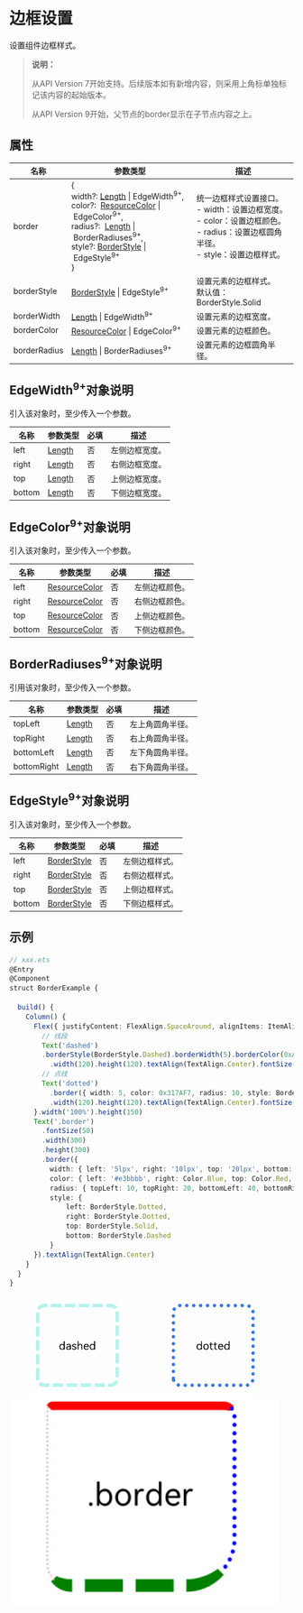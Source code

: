 # 边框设置

设置组件边框样式。

>  **说明：**
>
>  从API Version 7开始支持。后续版本如有新增内容，则采用上角标单独标记该内容的起始版本。
>
>  从API Version 9开始，父节点的border显示在子节点内容之上。


## 属性


| 名称         | 参数类型                                                     | 描述                                                         |
| ------------ | ------------------------------------------------------------ | ------------------------------------------------------------ |
| border       | {<br/>width?:&nbsp;[Length](ts-types.md#长度类型)&nbsp;\|&nbsp;EdgeWidth<sup>9+</sup>,<br/>color?: &nbsp;[ResourceColor](ts-types.md)&nbsp;\|&nbsp;EdgeColor<sup>9+</sup>,<br/>radius?: &nbsp;[Length](ts-types.md#长度类型)&nbsp;\|&nbsp;BorderRadiuses<sup>9+</sup>,<br/>style?:&nbsp;[BorderStyle](ts-appendix-enums.md#borderstyle)&nbsp;\|&nbsp;EdgeStyle<sup>9+</sup><br/>} | 统一边框样式设置接口。<br/>-&nbsp;width：设置边框宽度。<br/>-&nbsp;color：设置边框颜色。<br/>-&nbsp;radius：设置边框圆角半径。<br/>-&nbsp;style：设置边框样式。 |
| borderStyle  | [BorderStyle](ts-appendix-enums.md#borderstyle) \| EdgeStyle<sup>9+</sup> | 设置元素的边框样式。<br/>默认值：BorderStyle.Solid           |
| borderWidth  | [Length](ts-types.md) \| EdgeWidth<sup>9+</sup>     | 设置元素的边框宽度。                                         |
| borderColor  | [ResourceColor](ts-types.md) \| EdgeColor<sup>9+</sup> | 设置元素的边框颜色。                                         |
| borderRadius | [Length](ts-types.md) \| BorderRadiuses<sup>9+</sup> | 设置元素的边框圆角半径。                                     |

## EdgeWidth<sup>9+</sup>对象说明

引入该对象时，至少传入一个参数。

| 名称   | 参数类型                              | 必填 | 描述           |
| ------ | ------------------------------------- | ---- | -------------- |
| left   | [Length](ts-types.md#length) | 否   | 左侧边框宽度。 |
| right  | [Length](ts-types.md#length) | 否   | 右侧边框宽度。 |
| top    | [Length](ts-types.md#length) | 否   | 上侧边框宽度。 |
| bottom | [Length](ts-types.md#length) | 否   | 下侧边框宽度。 |

## EdgeColor<sup>9+</sup>对象说明

引入该对象时，至少传入一个参数。

| 名称   | 参数类型                              | 必填 | 描述           |
| ------ | ------------------------------------- | ---- | -------------- |
| left   | [ResourceColor](ts-types.md) | 否   | 左侧边框颜色。 |
| right  | [ResourceColor](ts-types.md) | 否   | 右侧边框颜色。 |
| top    | [ResourceColor](ts-types.md) | 否   | 上侧边框颜色。 |
| bottom | [ResourceColor](ts-types.md) | 否   | 下侧边框颜色。 |

## BorderRadiuses<sup>9+</sup>对象说明

引用该对象时，至少传入一个参数。

| 名称        | 参数类型                              | 必填 | 描述             |
| ----------- | ------------------------------------- | ---- | ---------------- |
| topLeft     | [Length](ts-types.md#length) | 否   | 左上角圆角半径。 |
| topRight    | [Length](ts-types.md#length) | 否   | 右上角圆角半径。 |
| bottomLeft  | [Length](ts-types.md#length) | 否   | 左下角圆角半径。 |
| bottomRight | [Length](ts-types.md#length) | 否   | 右下角圆角半径。 |

## EdgeStyle<sup>9+</sup>对象说明

引入该对象时，至少传入一个参数。

| 名称   | 参数类型                                        | 必填 | 描述           |
| ------ | ----------------------------------------------- | ---- | -------------- |
| left   | [BorderStyle](ts-appendix-enums.md#borderstyle) | 否   | 左侧边框样式。 |
| right  | [BorderStyle](ts-appendix-enums.md#borderstyle) | 否   | 右侧边框样式。 |
| top    | [BorderStyle](ts-appendix-enums.md#borderstyle) | 否   | 上侧边框样式。 |
| bottom | [BorderStyle](ts-appendix-enums.md#borderstyle) | 否   | 下侧边框样式。 |

## 示例

```ts
// xxx.ets
@Entry
@Component
struct BorderExample {
  
  build() {
    Column() {
      Flex({ justifyContent: FlexAlign.SpaceAround, alignItems: ItemAlign.Center }) {
        // 线段
        Text('dashed')
        .borderStyle(BorderStyle.Dashed).borderWidth(5).borderColor(0xAFEEEE).borderRadius(10)
          .width(120).height(120).textAlign(TextAlign.Center).fontSize(16)
        // 点线
        Text('dotted')
          .border({ width: 5, color: 0x317AF7, radius: 10, style: BorderStyle.Dotted })
          .width(120).height(120).textAlign(TextAlign.Center).fontSize(16)
      }.width('100%').height(150)
      Text('.border')
        .fontSize(50)
        .width(300)
        .height(300)
        .border({
          width: { left: '5lpx', right: '10lpx', top: '20lpx', bottom: '30lpx' },
          color: { left: '#e3bbbb', right: Color.Blue, top: Color.Red, bottom: Color.Green },
          radius: { topLeft: 10, topRight: 20, bottomLeft: 40, bottomRight: 80 },
          style: {
              left: BorderStyle.Dotted,
              right: BorderStyle.Dotted,
              top: BorderStyle.Solid,
              bottom: BorderStyle.Dashed
          }
      }).textAlign(TextAlign.Center)
    }
  }
}
```

![zh-cn_image_0000001219982705](figures/zh-cn_image_0000001219982705.gif)